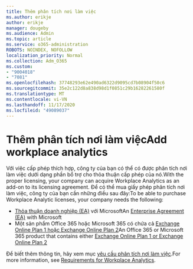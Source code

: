 ```yaml
---
title: Thêm phân tích nơi làm việc
ms.author: erikje
author: erikje
manager: dougeby
ms.audience: Admin
ms.topic: article
ms.service: o365-administration
ROBOTS: NOINDEX, NOFOLLOW
localization_priority: Normal
ms.collection: Adm_O365
ms.custom:
- "9004018"
- "7081"
ms.openlocfilehash: 37748293e62e490ad6322d9095cd7b08904f50c6
ms.sourcegitcommit: 35e2c122d8a838d98d1f0851c29b16282261580f
ms.translationtype: MT
ms.contentlocale: vi-VN
ms.lasthandoff: 11/17/2020
ms.locfileid: "49089037"
---
```

# <a name="add-workplace-analytics"></a><span data-ttu-id="69868-102">Thêm phân tích nơi làm việc</span><span class="sxs-lookup"><span data-stu-id="69868-102">Add workplace analytics</span></span>

<span data-ttu-id="69868-103">Với việc cấp phép thích hợp, công ty của bạn có thể có được phân tích nơi làm việc dưới dạng phần bổ trợ cho thỏa thuận cấp phép của nó.</span><span class="sxs-lookup"><span data-stu-id="69868-103">With the proper licensing, your company can acquire Workplace Analytics as an add-on to its licensing agreement.</span></span> <span data-ttu-id="69868-104">Để có thể mua giấy phép phân tích nơi làm việc, công ty của bạn cần những điều sau đây:</span><span class="sxs-lookup"><span data-stu-id="69868-104">To be able to purchase Workplace Analytic licenses, your company needs the following:</span></span> 

- <span data-ttu-id="69868-105">[Thỏa thuận doanh nghiệp (EA)](https://docs.microsoft.com/workplace-analytics/setup/environment-requirements#enterprise-agreements) với Microsoft</span><span class="sxs-lookup"><span data-stu-id="69868-105">An [Enterprise Agreement (EA)](https://docs.microsoft.com/workplace-analytics/setup/environment-requirements#enterprise-agreements) with Microsoft</span></span>
- <span data-ttu-id="69868-106">Một sản phẩm Office 365 hoặc Microsoft 365 có chứa cả [Exchange Online Plan 1 hoặc Exchange Online Plan 2](https://docs.microsoft.com/workplace-analytics/setup/environment-requirements#exchange-online-plans)</span><span class="sxs-lookup"><span data-stu-id="69868-106">An Office 365 or Microsoft 365 product that contains either [Exchange Online Plan 1 or Exchange Online Plan 2](https://docs.microsoft.com/workplace-analytics/setup/environment-requirements#exchange-online-plans)</span></span>

<span data-ttu-id="69868-107">Để biết thêm thông tin, hãy xem mục [yêu cầu phân tích nơi làm việc](https://docs.microsoft.com/workplace-analytics/setup/environment-requirements).</span><span class="sxs-lookup"><span data-stu-id="69868-107">For more information, see [Requirements for Workplace Analytics](https://docs.microsoft.com/workplace-analytics/setup/environment-requirements).</span></span> 
